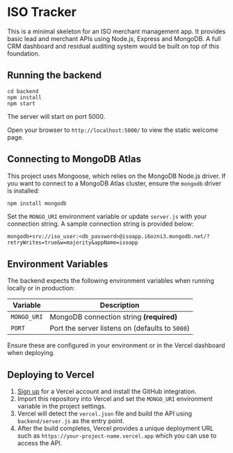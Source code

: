 # ISO Tracker

This is a minimal skeleton for an ISO merchant management app. It provides basic lead and merchant APIs using Node.js, Express and MongoDB. A full CRM dashboard and residual auditing system would be built on top of this foundation.

## Running the backend

```
cd backend
npm install
npm start
```

The server will start on port 5000.

Open your browser to `http://localhost:5000/` to view the static welcome page.

## Connecting to MongoDB Atlas

This project uses Mongoose, which relies on the MongoDB Node.js driver. If you
want to connect to a MongoDB Atlas cluster, ensure the `mongodb` driver is
installed:

```bash
npm install mongodb
```

Set the `MONGO_URI` environment variable or update `server.js` with your
connection string. A sample connection string is provided below:

```
mongodb+srv://iso_user:<db_password>@isoapp.i6ozni3.mongodb.net/?retryWrites=true&w=majority&appName=isoapp
```

## Environment Variables

The backend expects the following environment variables when running locally or
in production:

| Variable   | Description                                   |
| ---------- | --------------------------------------------- |
| `MONGO_URI`| MongoDB connection string **(required)**       |
| `PORT`     | Port the server listens on (defaults to `5000`)|

Ensure these are configured in your environment or in the Vercel dashboard
when deploying.

## Deploying to Vercel

1. [Sign up](https://vercel.com/signup) for a Vercel account and install the
   GitHub integration.
2. Import this repository into Vercel and set the `MONGO_URI` environment
   variable in the project settings.
3. Vercel will detect the `vercel.json` file and build the API using
   `backend/server.js` as the entry point.
4. After the build completes, Vercel provides a unique deployment URL such as
   `https://your-project-name.vercel.app` which you can use to access the API.
